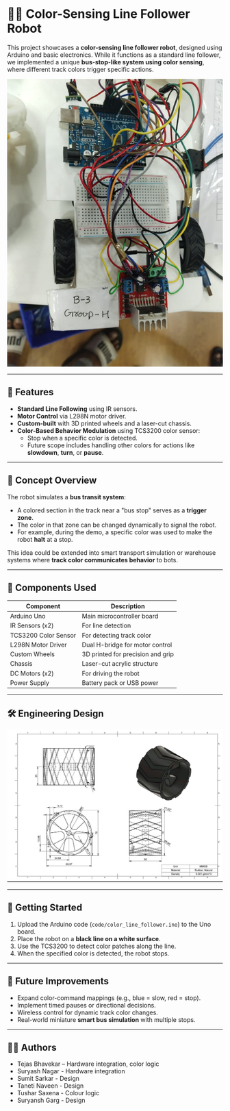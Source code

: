 # 🎨🚌 Color-Sensing Line Follower Robot

This project showcases a **color-sensing line follower robot**, designed using Arduino and basic electronics. While it functions as a standard line follower, we implemented a unique **bus-stop-like system using color sensing**, where different track colors trigger specific actions.

![Hardware Setup](hardware_linefollower.jpeg)

---

## 🔧 Features

- **Standard Line Following** using IR sensors.
- **Motor Control** via L298N motor driver.
- **Custom-built** with 3D printed wheels and a laser-cut chassis.
- **Color-Based Behavior Modulation** using TCS3200 color sensor:
  - Stop when a specific color is detected.
  - Future scope includes handling other colors for actions like **slowdown**, **turn**, or **pause**.

---

## 🚦 Concept Overview

The robot simulates a **bus transit system**:

- A colored section in the track near a "bus stop" serves as a **trigger zone**.
- The color in that zone can be changed dynamically to signal the robot.
- For example, during the demo, a specific color was used to make the robot **halt** at a stop.
  
This idea could be extended into smart transport simulation or warehouse systems where **track color communicates behavior** to bots.

---

## 🧰 Components Used

| Component              | Description                         |
|------------------------|-------------------------------------|
| Arduino Uno            | Main microcontroller board          |
| IR Sensors (x2)        | For line detection                  |
| TCS3200 Color Sensor   | For detecting track color           |
| L298N Motor Driver     | Dual H-bridge for motor control     |
| Custom Wheels          | 3D printed for precision and grip   |
| Chassis                | Laser-cut acrylic structure         |
| DC Motors (x2)         | For driving the robot               |
| Power Supply           | Battery pack or USB power           |

---

## 🛠️ Engineering Design

![Wheel Drawing](wheel_linefollower.jpeg)

---

## 🚀 Getting Started

1. Upload the Arduino code (`code/color_line_follower.ino`) to the Uno board.
2. Place the robot on a **black line on a white surface**.
3. Use the TCS3200 to detect color patches along the line.
4. When the specified color is detected, the robot stops.

---

## 📌 Future Improvements

- Expand color-command mappings (e.g., blue = slow, red = stop).
- Implement timed pauses or directional decisions.
- Wireless control for dynamic track color changes.
- Real-world miniature **smart bus simulation** with multiple stops.

---

## 🧑‍💻 Authors

- Tejas Bhavekar – Hardware integration, color logic
- Suryash Nagar - Hardware integration
- Sumit Sarkar - Design
- Taneti Naveen - Design
- Tushar Saxena - Colour logic
- Suryansh Garg - Design
